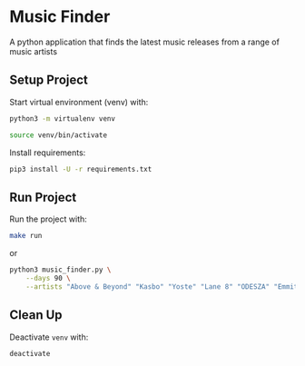 # Music Finder

A python application that finds the latest music releases from a range of music artists

## Setup Project

Start virtual environment (venv) with:

```bash
python3 -m virtualenv venv
```

```bash
source venv/bin/activate
```

Install requirements:

```bash
pip3 install -U -r requirements.txt
```

## Run Project

Run the project with:

```bash
make run
```

or

```bash
python3 music_finder.py \
    --days 90 \
    --artists "Above & Beyond" "Kasbo" "Yoste" "Lane 8" "ODESZA" "Emmit Fenn" "Shallou" "ZHU" "Lastlings" "RUFUS DU SOL" "Elderbrook" "Oh Wonder" "Joji" "Alex Lustig" "HONNE" "Jai Wolf" "Andrew Belle" "bülow" "grum" "EMBRZ" "Novo Amor" "Frank Ocean"
```

## Clean Up

Deactivate `venv` with:

```bash
deactivate
```